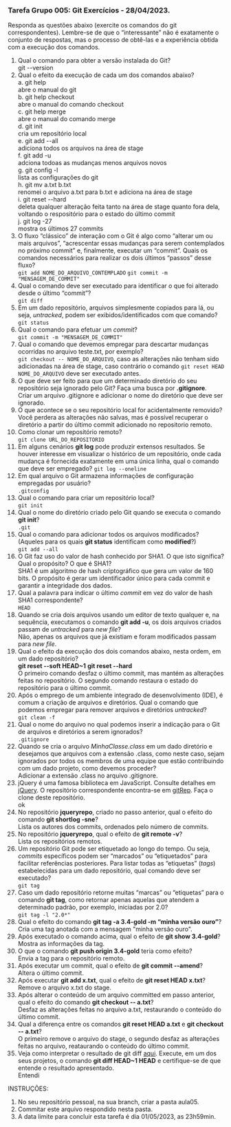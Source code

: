 ### Tarefa Grupo 005: Git Exercícios - 28/04/2023.

Responda as questões abaixo (exercite os comandos do git correspondentes). Lembre-se de que o “interessante” não é exatamente o conjunto de respostas, mas o processo de obtê-las e a experiência obtida com a execução dos comandos.

1. Qual o comando para obter a versão instalada do Git?  
   git --version
2. Qual o efeito da execução de cada um dos comandos abaixo?  
   a. git help  
   abre o manual do git  
   b. git help checkout  
   abre o manual do comando checkout  
   c. git help merge  
   abre o manual do comando merge  
   d. git init  
   cria um repositório local  
   e. git add --all  
   adiciona todos os arquivos na área de stage  
   f. git add -u  
   adciona todoas as mudanças menos arquivos novos  
   g. git config -l  
   lista as configurações do git  
   h. git mv a.txt b.txt  
   renomei o arquivo a.txt para b.txt e adiciona na área de stage  
   i. git reset --hard  
   deleta qualquer alteração feita tanto na área de stage quanto fora dela, voltando o respositório para o estado do último commit  
   j. git log -27  
   mostra os últimos 27 commits
3. O fluxo “clássico” de interação com o Git é algo como “alterar um ou mais arquivos”, “acrescentar essas mudanças para serem contemplados no próximo commit” e, finalmente, executar um “commit”. Quais os comandos necessários para realizar os dois últimos “passos” desse fluxo?  
   `git add NOME_DO_ARQUIVO_CONTEMPLADO`
   `git commit -m "MENSAGEM_DE_COMMIT"`
4. Qual o comando deve ser executado para identificar o que foi alterado desde o último “commit”?  
   `git diff`
5. Em um dado repositório, arquivos simplesmente copiados para lá, ou seja, _untracked_, podem ser exibidos/identificados com que comando?  
   `git status`
6. Qual o comando para efetuar um _commit_?  
   `git commit -m "MENSAGEM_DE_COMMIT"`
7. Qual o comando que devemos empregar para descartar mudanças ocorridas no arquivo teste.txt, por exemplo?  
   `git checkout -- NOME_DO_ARQUIVO`, caso as alterações não tenham sido adicionadas na área de stage, caso contrário o comando `git reset HEAD NOME_DO_ARQUIVO` deve ser executado antes.
8. O que deve ser feito para que um determinado diretório do seu repositório seja ignorado pelo Git? Faça uma busca por **.gitignore**.  
   Criar um arquivo .gitignore e adicionar o nome do diretório que deve ser ignorado.
9. O que acontece se o seu repositório local for acidentalmente removido?  
   Você perdera as alterações não salvas, mas é possível recuperar o diretório a partir do último commit adicionado no repositorio remoto.
10. Como clonar um repositório remoto?  
    `git clone URL_DO_REPOSITORIO`
11. Em alguns cenários **git log** pode produzir extensos resultados. Se houver interesse em visualizar o histórico de um repositório, onde cada mudança é fornecida exatamente em uma única linha, qual o comando que deve ser empregado?
    `git log --oneline`
12. Em qual arquivo o Git armazena informações de configuração empregadas por usuário?  
    `.gitconfig`
13. Qual o comando para criar um repositório local?  
    `git init`
14. Qual o nome do diretório criado pelo Git quando se executa o comando **git init**?  
    `.git`
15. Qual o comando para adicionar todos os arquivos modificados? (Aqueles para os quais **git status** identificam como **modified**?)  
    `git add --all`
16. O Git faz uso do valor de hash conhecido por SHA1. O que isto significa? Qual o propósito? O que é SHA1?  
    SHA1 é um algoritmo de hash criptográfico que gera um valor de 160 bits. O propósito é gerar um identificador único para cada commit e garantir a integridade dos dados.
17. Qual a palavra para indicar o último _commit_ em vez do valor de hash SHA1 correspondente?  
    `HEAD`
18. Quando se cria dois arquivos usando um editor de texto qualquer e, na sequência, executamos o comando **git add -u**, os dois arquivos criados passam de _untracked_ para _new file_?  
    Não, apenas os arquivos que já existiam e foram modificados passam para _new file_.
19. Qual o efeito da execução dos dois comandos abaixo, nesta ordem, em um dado repositório?  
    **git reset --soft HEAD~1**
    **git reset --hard**  
     O primeiro comando desfaz o último commit, mas mantém as alterações feitas no repositório. O segundo comando restaura o estado do repositório para o último commit.
20. Após o emprego de um ambiente integrado de desenvolvimento (IDE), é comum a criação de arquivos e diretórios. Qual o comando que podemos empregar para remover arquivos e diretórios _untracked_?  
    `git clean -f`
21. Qual o nome do arquivo no qual podemos inserir a indicação para o Git de arquivos e diretórios a serem ignorados?  
    `.gitignore`
22. Quando se cria o arquivo _MinhaClasse.class_ em um dado diretório e desejamos que arquivos com a extensão .class, como neste caso, sejam ignorados por todos os membros de uma equipe que estão contribuindo com um dado projeto, como devemos proceder?  
    Adicionar a extensão .class no arquivo .gitignore.
23. jQuery é uma famosa biblioteca em JavaScript. Consulte detalhes em [jQuery](http://jquery.com). O repositório correspondente encontra-se em [gitRep](https://github.com/jquery/jquery.git). Faça o clone deste repositório.  
    ok
24. No repositório **jqueryrepo**, criado no passo anterior, qual o efeito do comando
    **git shortlog -sne**?  
     Lista os autores dos commits, ordenados pelo número de commits.
25. No repositório **jqueryrepo**, qual o efeito de **git remote -v**?  
    Lista os repositórios remotos.
26. Um repositório Git pode ser etiquetado ao longo do tempo. Ou seja, _commits_ específicos podem ser “marcados” ou “etiquetados” para facilitar referências posteriores. Para listar todas as “etiquetas” (_tags_) estabelecidas para um dado repositório, qual comando deve ser executado?  
    `git tag`
27. Caso um dado repositório retorne muitas “marcas” ou “etiquetas” para o comando **git tag**, como retornar apenas aquelas que atendem a determinado padrão, por exemplo, iniciadas por 2.0?  
    `git tag -l "2.0*"`
28. Qual o efeito do comando **git tag -a 3.4-gold -m “minha versão ouro”**?  
    Cria uma tag anotada com a mensagem "minha versão ouro".
29. Após executado o comando acima, qual o efeito de **git show 3.4-gold**?  
    Mostra as informações da tag.
30. O que o comando **git push origin 3.4-gold** teria como efeito?  
    Envia a tag para o repositório remoto.
31. Após executar um commit, qual o efeito de **git commit --amend**?  
    Altera o último commit.
32. Após executar **git add x.txt**, qual o efeito de **git reset HEAD x.txt**?  
    Remove o arquivo x.txt do stage.
33. Após alterar o conteúdo de um arquivo committed em passo anterior, qual o efeito do comando **git checkout -- a.txt**?  
    Desfaz as alterações feitas no arquivo a.txt, restaurando o conteúdo do último commit.
34. Qual a diferença entre os comandos **git reset HEAD a.txt** e **git checkout -- a.txt**?  
    O primeiro remove o arquivo do stage, o segundo desfaz as alterações feitas no arquivo, reataurando o conteúdo do último commit.
35. Veja como interpretar o resultado de git diff [aqui](https://medium.com/therobinkim/how-to-read-a-git-diff-6c87a9dc47c5). Execute, em um dos seus projetos, o comando **git diff HEAD~1 HEAD** e certifique-se de que entende o resultado apresentado.  
    Entendi

INSTRUÇÕES:

1. No seu repositório pessoal, na sua branch, criar a pasta aula05.
2. Commitar este arquivo respondido nesta pasta.
3. A data limite para concluir esta tarefa é dia 01/05/2023, as 23h59min.

</DIV/>
